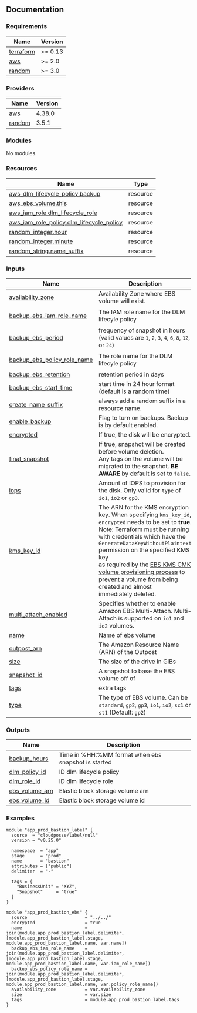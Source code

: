 <!-- BEGIN_TF_DOCS -->
## Documentation


### Requirements

| Name | Version |
|------|---------|
| <a name="requirement_terraform"></a> [terraform](#requirement\_terraform) | >= 0.13 |
| <a name="requirement_aws"></a> [aws](#requirement\_aws) | >= 2.0 |
| <a name="requirement_random"></a> [random](#requirement\_random) | >= 3.0 |

### Providers

| Name | Version |
|------|---------|
| <a name="provider_aws"></a> [aws](#provider\_aws) | 4.38.0 |
| <a name="provider_random"></a> [random](#provider\_random) | 3.5.1 |

### Modules

No modules.

### Resources

| Name | Type |
|------|------|
| [aws_dlm_lifecycle_policy.backup](https://registry.terraform.io/providers/hashicorp/aws/latest/docs/resources/dlm_lifecycle_policy) | resource |
| [aws_ebs_volume.this](https://registry.terraform.io/providers/hashicorp/aws/latest/docs/resources/ebs_volume) | resource |
| [aws_iam_role.dlm_lifecycle_role](https://registry.terraform.io/providers/hashicorp/aws/latest/docs/resources/iam_role) | resource |
| [aws_iam_role_policy.dlm_lifecycle_policy](https://registry.terraform.io/providers/hashicorp/aws/latest/docs/resources/iam_role_policy) | resource |
| [random_integer.hour](https://registry.terraform.io/providers/hashicorp/random/latest/docs/resources/integer) | resource |
| [random_integer.minute](https://registry.terraform.io/providers/hashicorp/random/latest/docs/resources/integer) | resource |
| [random_string.name_suffix](https://registry.terraform.io/providers/hashicorp/random/latest/docs/resources/string) | resource |

### Inputs

| Name | Description | Type | Default | Required |
|------|-------------|------|---------|:--------:|
| <a name="input_availability_zone"></a> [availability\_zone](#input\_availability\_zone) | Availability Zone where EBS volume will exist. | `string` | n/a | yes |
| <a name="input_backup_ebs_iam_role_name"></a> [backup\_ebs\_iam\_role\_name](#input\_backup\_ebs\_iam\_role\_name) | The IAM role name for the DLM lifecyle policy | `string` | `"dlm-lifecycle-role"` | no |
| <a name="input_backup_ebs_period"></a> [backup\_ebs\_period](#input\_backup\_ebs\_period) | frequency of snapshot in hours (valid values are `1`, `2`, `3`, `4`, `6`, `8`, `12`, or `24`) | `number` | `24` | no |
| <a name="input_backup_ebs_policy_role_name"></a> [backup\_ebs\_policy\_role\_name](#input\_backup\_ebs\_policy\_role\_name) | The  role name for the DLM lifecyle policy | `string` | `"dlm-lifecycle-policy"` | no |
| <a name="input_backup_ebs_retention"></a> [backup\_ebs\_retention](#input\_backup\_ebs\_retention) | retention period in days | `number` | `7` | no |
| <a name="input_backup_ebs_start_time"></a> [backup\_ebs\_start\_time](#input\_backup\_ebs\_start\_time) | start time in 24 hour format (default is a random time) | `string` | `""` | no |
| <a name="input_create_name_suffix"></a> [create\_name\_suffix](#input\_create\_name\_suffix) | always add a random suffix in a resource name. | `bool` | `true` | no |
| <a name="input_enable_backup"></a> [enable\_backup](#input\_enable\_backup) | Flag to turn on backups. Backup is by default enabled. | `bool` | `true` | no |
| <a name="input_encrypted"></a> [encrypted](#input\_encrypted) | If true, the disk will be encrypted. | `bool` | `false` | no |
| <a name="input_final_snapshot"></a> [final\_snapshot](#input\_final\_snapshot) | If true, snapshot will be created before volume deletion.<br>Any tags on the volume will be migrated to the snapshot. **BE AWARE** by default is set to `false`. | `bool` | `false` | no |
| <a name="input_iops"></a> [iops](#input\_iops) | Amount of IOPS to provision for the disk. Only valid for `type` of `io1`, `io2` or `gp3`. | `number` | `0` | no |
| <a name="input_kms_key_id"></a> [kms\_key\_id](#input\_kms\_key\_id) | The ARN for the KMS encryption key. When specifying `kms_key_id`, `encrypted` needs to be set to **true**.<br>Note: Terraform must be running with credentials which have the `GenerateDataKeyWithoutPlaintext` permission on the specified KMS key<br>as required by the [EBS KMS CMK volume provisioning process](https://docs.aws.amazon.com/kms/latest/developerguide/services-ebs.html#ebs-cmk) to prevent a volume from being created and almost<br>immediately deleted. | `string` | `""` | no |
| <a name="input_multi_attach_enabled"></a> [multi\_attach\_enabled](#input\_multi\_attach\_enabled) | Specifies whether to enable Amazon EBS Multi-Attach. Multi-Attach is supported on `io1` and `io2` volumes. | `bool` | `false` | no |
| <a name="input_name"></a> [name](#input\_name) | Name of ebs volume | `string` | n/a | yes |
| <a name="input_outpost_arn"></a> [outpost\_arn](#input\_outpost\_arn) | The Amazon Resource Name (ARN) of the Outpost | `string` | `""` | no |
| <a name="input_size"></a> [size](#input\_size) | The size of the drive in GiBs | `number` | n/a | yes |
| <a name="input_snapshot_id"></a> [snapshot\_id](#input\_snapshot\_id) | A snapshot to base the EBS volume off of | `string` | `""` | no |
| <a name="input_tags"></a> [tags](#input\_tags) | extra tags | `map(string)` | `{}` | no |
| <a name="input_type"></a> [type](#input\_type) | The type of EBS volume. Can be `standard`, `gp2`, `gp3`, `io1`, `io2`, `sc1` or `st1` (Default: `gp2`) | `string` | `"gp2"` | no |

### Outputs

| Name | Description |
|------|-------------|
| <a name="output_backup_hours"></a> [backup\_hours](#output\_backup\_hours) | Time in %HH:%MM format when ebs snapshot is started |
| <a name="output_dlm_policy_id"></a> [dlm\_policy\_id](#output\_dlm\_policy\_id) | ID dlm lifecycle policy |
| <a name="output_dlm_role_id"></a> [dlm\_role\_id](#output\_dlm\_role\_id) | ID dlm lifecycle role |
| <a name="output_ebs_volume_arn"></a> [ebs\_volume\_arn](#output\_ebs\_volume\_arn) | Elastic block storage volume arn |
| <a name="output_ebs_volume_id"></a> [ebs\_volume\_id](#output\_ebs\_volume\_id) | Elastic block storage volume id |

### Examples

```hcl
module "app_prod_bastion_label" {
  source  = "cloudposse/label/null"
  version = "v0.25.0"

  namespace  = "app"
  stage      = "prod"
  name       = "bastion"
  attributes = ["public"]
  delimiter  = "-"

  tags = {
    "BusinessUnit" = "XYZ",
    "Snapshot"     = "true"
  }
}

module "app_prod_bastion_ebs" {
  source                      = "../../"
  encrypted                   = true
  name                        = join(module.app_prod_bastion_label.delimiter, [module.app_prod_bastion_label.stage, module.app_prod_bastion_label.name, var.name])
  backup_ebs_iam_role_name    = join(module.app_prod_bastion_label.delimiter, [module.app_prod_bastion_label.stage, module.app_prod_bastion_label.name, var.iam_role_name])
  backup_ebs_policy_role_name = join(module.app_prod_bastion_label.delimiter, [module.app_prod_bastion_label.stage, module.app_prod_bastion_label.name, var.policy_role_name])
  availability_zone           = var.availability_zone
  size                        = var.size
  tags                        = module.app_prod_bastion_label.tags
}
```

<!-- END_TF_DOCS -->
